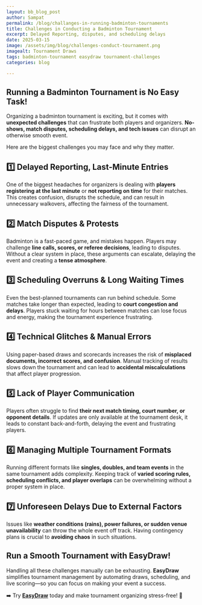 ```yaml
---
layout: bb_blog_post
author: Sampat
permalink: /blog/challanges-in-running-badminton-tournaments
title: Challenges in Conducting a Badminton Tournament
excerpt: Delayed Reporting, disputes, and scheduling delays
date: 2025-03-15
image: /assets/img/blog/challenges-conduct-tournament.png
imagealt: Tournament Draws
tags: badminton-tournament easydraw tournament-challenges
categories: blog

---
```


## **Running a Badminton Tournament is No Easy Task!**  
Organizing a badminton tournament is exciting, but it comes with **unexpected challenges** that can frustrate both players and organizers. **No-shows, match disputes, scheduling delays, and tech issues** can disrupt an otherwise smooth event.  

Here are the biggest challenges you may face and why they matter.  

## **1️⃣ Delayed Reporting, Last-Minute Entries**  
One of the biggest headaches for organizers is dealing with **players registering at the last minute** or **not reporting on time** for their matches. This creates confusion, disrupts the schedule, and can result in unnecessary walkovers, affecting the fairness of the tournament.  

## **2️⃣ Match Disputes & Protests**  
Badminton is a fast-paced game, and mistakes happen. Players may challenge **line calls, scores, or referee decisions**, leading to disputes. Without a clear system in place, these arguments can escalate, delaying the event and creating a **tense atmosphere**.  

## **3️⃣ Scheduling Overruns & Long Waiting Times**  
Even the best-planned tournaments can run behind schedule. Some matches take longer than expected, leading to **court congestion and delays**. Players stuck waiting for hours between matches can lose focus and energy, making the tournament experience frustrating.  

## **4️⃣ Technical Glitches & Manual Errors**  
Using paper-based draws and scorecards increases the risk of **misplaced documents, incorrect scores, and confusion**. Manual tracking of results slows down the tournament and can lead to **accidental miscalculations** that affect player progression.  

## **5️⃣ Lack of Player Communication**  
Players often struggle to find **their next match timing, court number, or opponent details**. If updates are only available at the tournament desk, it leads to constant back-and-forth, delaying the event and frustrating players.  

## **6️⃣ Managing Multiple Tournament Formats**  
Running different formats like **singles, doubles, and team events** in the same tournament adds complexity. Keeping track of **varied scoring rules, scheduling conflicts, and player overlaps** can be overwhelming without a proper system in place.  

## **7️⃣ Unforeseen Delays Due to External Factors**  
Issues like **weather conditions (rains), power failures, or sudden venue unavailability** can throw the whole event off track. Having contingency plans is crucial to **avoiding chaos** in such situations.  

## **Run a Smooth Tournament with EasyDraw!**  
Handling all these challenges manually can be exhausting. **EasyDraw** simplifies tournament management by automating draws, scheduling, and live scoring—so you can focus on making your event a success.  

➡️ Try **[EasyDraw](https://easydraws.azurewebsites.net/)** today and make tournament organizing stress-free! 🏸  

